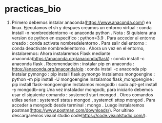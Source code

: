 # practicas_bio
  1. Primero debemos instalar anaconda(https://www.anaconda.com/) en linux.
Ejecutamos el sh y despues creamos un entorno virtual : conda install -n nombredelentorno -c anaconda python .
Nota : Si quisiera una version de python en especifico : python=3.9 .
Para acceder al entorno creado : conda activate nombredelentorno .
Para salir del entorno : conda deactivate nombredelentorno .
Ahora un vez en el entorno, instalaremos:
Ahora instalaremos Flask mediante anaconda(https://anaconda.org/anaconda/flask) : conda install -c anaconda flask .
Recomendación : instalar pip en anaconda : https://anaconda.org/anaconda/pip : conda install -c anaconda pip
Instalar pymongo : pip install flask pymongo
Instalamos mongoengine : python -m pip install -U mongoengine
Instalamos flask_mongoengine : pip install flask-mongoengine
Instalamos mongodb : sudo apt-get install -y mongodb-org
Una vez instalador mongodb, para iniciarlo debemos usar el siguiente comando : systemctl start mongod .
Otros comandos utiles serian : systemctl status mongod , systemctl sttop mongod .
Para acceder a mongodb desde terminal : mongo .
Luego instalaremos postman(https://www.postman.com/downloads/).
Por ultimo descargaremos visual studio code(https://code.visualstudio.com/).

